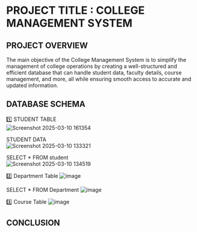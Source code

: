 # PROJECT TITLE : COLLEGE MANAGEMENT SYSTEM

## PROJECT OVERVIEW

The main objective of the College Management System is to simplify the management of college operations by creating a well-structured and efficient database that can handle student data, faculty details, course management, and more, all while ensuring smooth access to accurate and updated information.

## DATABASE SCHEMA

1️⃣ STUDENT TABLE
<br>
![Screenshot 2025-03-10 161354](https://github.com/user-attachments/assets/17281793-b033-4420-b9fc-0309d5ac9ed6)
<br>

STUDENT DATA
<br>
![Screenshot 2025-03-10 133321](https://github.com/user-attachments/assets/d0f73c7d-ed1d-4025-b2f0-8bdf1ed73dc6)
<br>

SELECT * FROM student
<br>
![Screenshot 2025-03-10 134519](https://github.com/user-attachments/assets/87100b35-d370-433c-95b7-8d6d49a994eb)
<br>

2️⃣ Department Table
![image](https://github.com/user-attachments/assets/203cf1d1-b805-4600-82c1-ff599eb44c3b)

SELECT * FROM Department
![image](https://github.com/user-attachments/assets/b2f783bb-8bea-47bb-bea6-85467bbc545f)

3️⃣ Course Table
![image](https://github.com/user-attachments/assets/acf037c0-e4a2-45dc-baab-86a0ce4dbe2f)

## CONCLUSION
